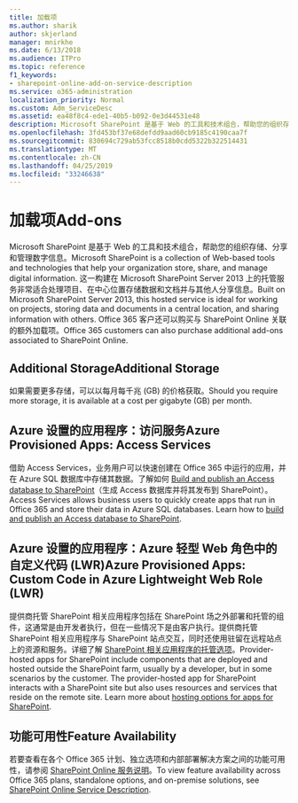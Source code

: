```yaml
---
title: 加载项
ms.author: sharik
author: skjerland
manager: mnirkhe
ms.date: 6/13/2018
ms.audience: ITPro
ms.topic: reference
f1_keywords:
- sharepoint-online-add-on-service-description
ms.service: o365-administration
localization_priority: Normal
ms.custom: Adm_ServiceDesc
ms.assetid: ea48f8c4-ede1-40b5-b092-0e3d44531e48
description: Microsoft SharePoint 是基于 Web 的工具和技术组合，帮助您的组织存储、分享和管理数字信息。 这一构建在 Microsoft SharePoint Server 2013 上的托管服务非常适合处理项目、在中心位置存储数据和文档并与其他人分享信息。 Office 365 客户还可以购买与 SharePoint Online 关联的额外加载项。
ms.openlocfilehash: 3fd453bf37e68defdd9aad60cb9185c4190caa7f
ms.sourcegitcommit: 830694c729ab53fcc8518b0cdd5322b322514431
ms.translationtype: MT
ms.contentlocale: zh-CN
ms.lasthandoff: 04/25/2019
ms.locfileid: "33246638"
---
```

# <a name="add-ons"></a><span data-ttu-id="6718f-105">加载项</span><span class="sxs-lookup"><span data-stu-id="6718f-105">Add-ons</span></span>

<span data-ttu-id="6718f-106">Microsoft SharePoint 是基于 Web 的工具和技术组合，帮助您的组织存储、分享和管理数字信息。</span><span class="sxs-lookup"><span data-stu-id="6718f-106">Microsoft SharePoint is a collection of Web-based tools and technologies that help your organization store, share, and manage digital information.</span></span> <span data-ttu-id="6718f-107">这一构建在 Microsoft SharePoint Server 2013 上的托管服务非常适合处理项目、在中心位置存储数据和文档并与其他人分享信息。</span><span class="sxs-lookup"><span data-stu-id="6718f-107">Built on Microsoft SharePoint Server 2013, this hosted service is ideal for working on projects, storing data and documents in a central location, and sharing information with others.</span></span> <span data-ttu-id="6718f-108">Office 365 客户还可以购买与 SharePoint Online 关联的额外加载项。</span><span class="sxs-lookup"><span data-stu-id="6718f-108">Office 365 customers can also purchase additional add-ons associated to SharePoint Online.</span></span>
  
## <a name="additional-storage"></a><span data-ttu-id="6718f-109">Additional Storage</span><span class="sxs-lookup"><span data-stu-id="6718f-109">Additional Storage</span></span>
<span data-ttu-id="6718f-110"><a name="bkmk_AdditionalStorage"> </a></span><span class="sxs-lookup"><span data-stu-id="6718f-110"></span></span>

<span data-ttu-id="6718f-111">如果需要更多存储，可以以每月每千兆 (GB) 的价格获取。</span><span class="sxs-lookup"><span data-stu-id="6718f-111">Should you require more storage, it is available at a cost per gigabyte (GB) per month.</span></span>
  
## <a name="azure-provisioned-apps-access-services"></a><span data-ttu-id="6718f-112">Azure 设置的应用程序：访问服务</span><span class="sxs-lookup"><span data-stu-id="6718f-112">Azure Provisioned Apps: Access Services</span></span>
<span data-ttu-id="6718f-113"><a name="bkmk_AzureProvisionedAppsAccessServices"> </a></span><span class="sxs-lookup"><span data-stu-id="6718f-113"></span></span>

<span data-ttu-id="6718f-p103">借助 Access Services，业务用户可以快速创建在 Office 365 中运行的应用，并在 Azure SQL 数据库中存储其数据。了解如何 [Build and publish an Access database to SharePoint](https://go.microsoft.com/fwlink/p/?LinkID=393754)（生成 Access 数据库并将其发布到 SharePoint）。</span><span class="sxs-lookup"><span data-stu-id="6718f-p103">Access Services allows business users to quickly create apps that run in Office 365 and store their data in Azure SQL databases. Learn how to [build and publish an Access database to SharePoint](https://go.microsoft.com/fwlink/p/?LinkID=393754).</span></span>
  
## <a name="azure-provisioned-apps-custom-code-in-azure-lightweight-web-role-lwr"></a><span data-ttu-id="6718f-116">Azure 设置的应用程序：Azure 轻型 Web 角色中的自定义代码 (LWR)</span><span class="sxs-lookup"><span data-stu-id="6718f-116">Azure Provisioned Apps: Custom Code in Azure Lightweight Web Role (LWR)</span></span>
<span data-ttu-id="6718f-117"><a name="bkmk_AzureProvisionedAppsCustomCodeinAzureLWR"> </a></span><span class="sxs-lookup"><span data-stu-id="6718f-117"></span></span>

<span data-ttu-id="6718f-p104">提供商托管 SharePoint 相关应用程序包括在 SharePoint 场之外部署和托管的组件，这通常是由开发者执行，但在一些情况下是由客户执行。提供商托管 SharePoint 相关应用程序与 SharePoint 站点交互，同时还使用驻留在远程站点上的资源和服务。详细了解 [SharePoint 相关应用程序的托管选项](https://go.microsoft.com/fwlink/?LinkId=271314)。</span><span class="sxs-lookup"><span data-stu-id="6718f-p104">Provider-hosted apps for SharePoint include components that are deployed and hosted outside the SharePoint farm, usually by a developer, but in some scenarios by the customer. The provider-hosted app for SharePoint interacts with a SharePoint site but also uses resources and services that reside on the remote site. Learn more about [hosting options for apps for SharePoint](https://go.microsoft.com/fwlink/?LinkId=271314).</span></span>
  
## <a name="feature-availability"></a><span data-ttu-id="6718f-121">功能可用性</span><span class="sxs-lookup"><span data-stu-id="6718f-121">Feature Availability</span></span>
<span data-ttu-id="6718f-122"><a name="bkmk_AzureProvisionedAppsCustomCodeinAzureLWR"> </a></span><span class="sxs-lookup"><span data-stu-id="6718f-122"></span></span>

<span data-ttu-id="6718f-123">若要查看在各个 Office 365 计划、独立选项和内部部署解决方案之间的功能可用性，请参阅 [SharePoint Online 服务说明](sharepoint-online-service-description.md)。</span><span class="sxs-lookup"><span data-stu-id="6718f-123">To view feature availability across Office 365 plans, standalone options, and on-premise solutions, see [SharePoint Online Service Description](sharepoint-online-service-description.md).</span></span>
  

